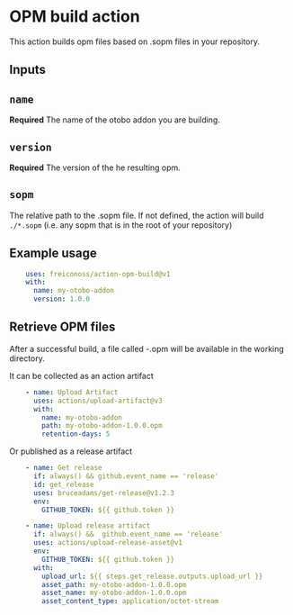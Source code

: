 # OPM build action

This action builds opm files based on .sopm files in your repository. 

## Inputs

## `name`

**Required** The name of the otobo addon you are building.

## `version`

**Required** The version of the he resulting opm.

## `sopm`

The relative path to the .sopm file. If not defined, the action will build `./*.sopm` (i.e. any sopm that is in the root of your repository)


## Example usage

```yaml
    uses: freiconoss/action-opm-build@v1
    with:
      name: my-otobo-addon
      version: 1.0.0
```

## Retrieve OPM files
After a successful build, a file called <name>-<version>.opm will be available in the working directory.

It can be collected as an action artifact

```yaml
    - name: Upload Artifact
      uses: actions/upload-artifact@v3
      with:
        name: my-otobo-addon
        path: my-otobo-addon-1.0.0.opm
        retention-days: 5
```

Or published as a release artifact

```yaml
    - name: Get release
      if: always() && github.event_name == 'release'
      id: get_release
      uses: bruceadams/get-release@v1.2.3
      env:
        GITHUB_TOKEN: ${{ github.token }}

    - name: Upload release artifact
      if: always() &&  github.event_name == 'release'
      uses: actions/upload-release-asset@v1
      env:
        GITHUB_TOKEN: ${{ github.token }}
      with:
        upload_url: ${{ steps.get_release.outputs.upload_url }}
        asset_path: my-otobo-addon-1.0.0.opm 
        asset_name: my-otobo-addon-1.0.0.opm 
        asset_content_type: application/octet-stream
```
